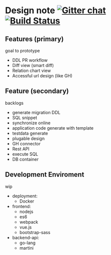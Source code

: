 Design note [![Gitter chat](https://badges.gitter.im/zimiz/wip-db-tool.png)](https://gitter.im/zimiz/wip-db-tool) [![Build Status](https://drone.io/github.com/zimiz/wip-db-tool/status.png)](https://drone.io/github.com/zimiz/wip-db-tool/latest)
=========

Features (primary)
--------
goal to prototype

- DDL PR workflow
- Diff view (smart diff)
- Relation chart view
- Accessful url design (like GH)

Feature (secondary)
--------
backlogs

- generate migration DDL
- SQL snippet
- synchronize online
- application code generate with template
- testdata generate
- plugable design
- GH connector
- Rest API
- execute SQL
- DB container

Development Enviroment
--------
wip

- deployment:
	- Docker
- frontend:
    - nodejs
    - es6
    - webpack
    - vue.js
    - bootstrap-sass
- backend-api:
    - go-lang
    - martini
